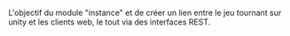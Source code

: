 L'objectif du module "instance" et de créer un lien entre le jeu tournant sur unity et les clients web, le tout via des interfaces REST.